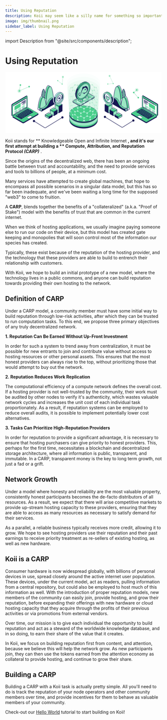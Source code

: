 ```yaml
---
title: Using Reputation
description: Koii may seem like a silly name for something so important, but it stands for Knowledgeable Open and Infinite Internet, and it's our first attempt at building a CARP.
image: img/thumbnail.png
sidebar_label: Using Reputation
---
```


import Description from "@site/src/components/description";

# Using Reputation

![banner](./img/Using%20Reputation.svg)

Koii stands for
** Knowledgeable Open and Infinite Internet **, and it's our first attempt at
building a ** Compute, Attribution, and Reputation Protocol _(CARP)_** .

Since the origins of the decentralized web, there has been an ongoing battle between trust and accountability, and the need to provide services and tools to billions of people, at a minimum cost.

Many services have attempted to create global machines, that hope to encompass all possible scenarios in a singular data model, but this has so far been inadequate, and we've been waiting a long time for the supposed "web3" to come to fruition.&#x20;

A **CARP**, blends together the benefits of a "collateralized" (a.k.a. "Proof of Stake") model with the benefits of trust that are common in the current internet.

When we think of hosting applications, we usually imagine paying someone else to run our code on their device, but this model has created gate keeping and monopolies that will soon control most of the information our species has created.

Typically, these exist because of the reputation of the hosting provider, and the technology that these providers are able to build to entrench their relationship with customers.

With Koii, we hope to build an initial prototype of a new model, where the technology lives in a public commons, and anyone can build reputation towards providing their own hosting to the network.&#x20;

## Definition of CARP

Under a CARP model, a community member must have some initial way to build reputation through low-risk activities, after which they can be trusted to run computation tasks. To this end, we propose three primary objectives of any truly decentralized network.

**1. Reputation Can Be Earned Without Up-Front Investment**

In order for such a system to trend away from centralization, it must be possible for new entrants to join and contribute value without access to hosting resources or other personal assets. This ensures that the most honest providers can always rise to the top, without prioritizing those that would attempt to buy out the network.

**2. Reputation Reduces Work Replication**

The computational efficiency of a compute network defines the overall cost. If a hosting provider is not well-trusted by the community, their work must be audited by other nodes to verify it's authenticity, which wastes valuable network cycles and increases the unit cost of each individual task proportionately. As a result, if reputation systems can be employed to reduce overall audits, it is possible to implement potentially lower cost alternatives.

**3. Tasks Can Prioritize High-Reputation Providers**

In order for reputation to provide a significant advantage, it is necessary to ensure that hosting purchasers can give priority to honest providers. This, perhaps for the first time, necessitates a blockchain and decentralized storage architecture, where all information is public, transparent, and immutable. In a CARP, transparent money is the key to long term growth, not just a fad or a grift.&#x20;

## Network Growth

Under a model where honesty and reliability are the most valuable property, consistently honest participants becomes the de-facto distributors of all resources. As a result, we expect that there will arise competitive markets to provide up-stream hosting capacity to these providers, ensuring that they are able to access as many resources as necessary to satisfy demand for their services.&#x20;

As a parallel, a reliable business typically receives more credit, allowing it to grow. We hope to see hosting providers use their reputation and their past earnings to receive priority treatment as re-sellers of existing hosting, as well as new hardware.&#x20;

## Koii is a CARP

Consumer hardware is now widespread globally, with billions of personal devices in use, spread closely around the active internet user population. These devices, under the current model, act as readers, pulling information from a central repository, but could also be employed to host much of this information as well. With the introduction of proper reputation models, new members of the community can easily join, provide hosting, and grow their reputation, before expanding their offerings with new hardware or cloud hosting capacity that they acquire through the profits of their previous activities or via promotions from external vendors.&#x20;

Over time, our mission is to give each individual the opportunity to build reputation and act as a steward of the worldwide knowledge database, and in so doing, to earn their share of the value that it creates.&#x20;

In Koii, we focus on building reputation first from content, and attention, because we believe this will help the network grow. As new participants join, they can then use the tokens earned from the attention economy as collateral to provide hosting, and continue to grow their share.&#x20;

## Building a CARP

Building a CARP with a Koii task is actually pretty simple. All you'll need to do is track the reputation of your node operators and other community members over time, and provide incentives for them to behave as valuable members of your community.&#x20;

Check-out our [Hello World](/quickstart/hello-world/introduction) tutorial to start building on Koii!
